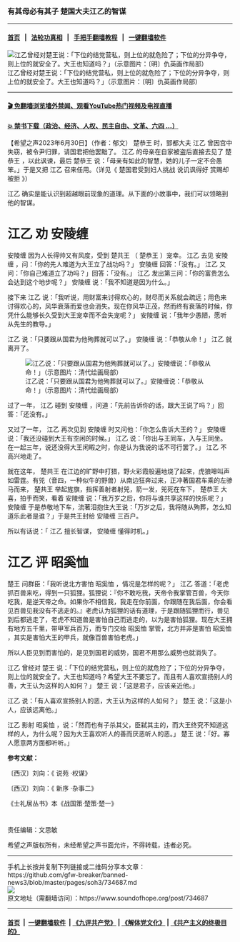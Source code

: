### 有其母必有其子  楚国大夫江乙的智谋
------------------------

#### [首页](https://github.com/gfw-breaker/banned-news3/blob/master/README.md) &nbsp;&nbsp;|&nbsp;&nbsp; [法轮功真相](https://github.com/begood0513/basic/blob/master/README.md)  &nbsp;&nbsp;|&nbsp;&nbsp; [手把手翻墙教程](https://github.com/gfw-breaker/guides/wiki)  &nbsp;&nbsp;|&nbsp;&nbsp; [一键翻墙软件](https://github.com/gfw-breaker/nogfw/blob/master/README.md)  



<div><img alt="江乙曾经对楚王说：「下位的结党营私，则上位的就危险了；下位的分异争夺，则上位的就安全了。大王也知道吗？」（示意图片：〔明〕仇英画作局部）" src="https://img.soundofhope.org/2023-07/1688170825286.jpg"/>
<br/><figcaption class="caption">
 江乙曾经对楚王说：「下位的结党营私，则上位的就危险了；下位的分异争夺，则上位的就安全了。大王也知道吗？」（示意图片：〔明〕仇英画作局部）
</figcaption></div><hr/>

#### [ 🎬  免翻墙浏览墙外禁闻、观看YouTube热门视频及电视直播](https://github.com/gfw-breaker/HelloWorld)

#### [ 💥  禁书下载（政治、经济、人权、民主自由、文革、六四 ...）](https://github.com/gfw-breaker/books/blob/master/README.md)

<div><div class="Content__Wrapper sc-1bvya0-0 elmmKw article_body" data-checkusr="" itemprop="articleBody">
 <div id="post_place_1">
 </div>
 <p class="meta-top">
  <span class="meta">
   【希望之声2023年6月30日】（作者：郁文）
  </span>
  <ok href="/term/249304">
   楚恭王
  </ok>
  时，郢都大夫
  <ok href="/term/884720">
   江乙
  </ok>
  曾因宫中失窃，被令尹归罪，请国君把他罢黜了。
  <ok href="/term/884720">
   江乙
  </ok>
  的母亲在自家被盗后直接去见了
  <ok href="/term/249304">
   楚恭王
  </ok>
  ，以此讽谏，最后
  <ok href="/term/249304">
   楚恭王
  </ok>
  说：「母亲有如此的智慧，她的儿子一定不会愚笨。」于是又把
  <ok href="/term/884720">
   江乙
  </ok>
  召来任用。（详见《
  <ok href="https://www.soundofhope.org/post/733409">
   楚国君受到妇人挑战 说讥讽得好 赏赐却被拒
  </ok>
  》）
 </p>
 <p>
  <ok href="/term/884720">
   江乙
  </ok>
  确实是能认识到超越眼前现象的道理。从下面的小故事中，我们可以领略到他的智谋。
 </p>
 <h1>
  <ok href="/term/884720">
   江乙
  </ok>
  劝
  <ok href="/term/886328">
   安陵缠
  </ok>
 </h1>
 <p>
  <ok href="/term/886328">
   安陵缠
  </ok>
  因为人长得帅又有风度，受到
  <ok href="/term/884723">
   楚共王
  </ok>
  （
  <ok href="/term/249304">
   楚恭王
  </ok>
  ）宠幸。
  <ok href="/term/884720">
   江乙
  </ok>
  去见
  <ok href="/term/886328">
   安陵缠
  </ok>
  ，问：「你的先人难道为大王立了战功吗？」
  <ok href="/term/886328">
   安陵缠
  </ok>
  回答：「没有。」
  <ok href="/term/884720">
   江乙
  </ok>
  又问：「你自己难道立了功吗？」回答：「没有。」
  <ok href="/term/884720">
   江乙
  </ok>
  发出第三问：「你的富贵怎么会达到这个地步呢？」
  <ok href="/term/886328">
   安陵缠
  </ok>
  说：「我不知道是因为什么。」
 </p>
 <p>
  接下来
  <ok href="/term/884720">
   江乙
  </ok>
  说：「我听说，用财富来讨得欢心的，财尽而关系就会疏远；用色来讨得欢心的，风华衰落而爱也会消失。现在你风华正茂，然而终有衰落的时候，你凭什么能够长久受到大王宠幸而不会失宠呢？」
  <ok href="/term/886328">
   安陵缠
  </ok>
  说：「我年少愚陋，愿听从先生的教导。」
 </p>
 <p>
  <ok href="/term/884720">
   江乙
  </ok>
  说：「只要跟从国君为他殉葬就可以了。」
  <ok href="/term/886328">
   安陵缠
  </ok>
  说：「恭敬从命！」
  <ok href="/term/884720">
   江乙
  </ok>
  就离开了。
 </p>
 <figure class="OImage__StyledFigure-sc-1lfley0-0 jWYblU">
  <img alt="江乙说：「只要跟从国君为他殉葬就可以了。」安陵缠说：「恭敬从命！」（示意图片：清代绘画局部）" src="https://img.soundofhope.org/2023-07/1688172483512.jpg"/>
  <br/><figcaption>
   江乙说：「只要跟从国君为他殉葬就可以了。」安陵缠说：「恭敬从命！」（示意图片：清代绘画局部）
  </figcaption>
 </figure>
 <p>
  过了一年，
  <ok href="/term/884720">
   江乙
  </ok>
  碰到
  <ok href="/term/886328">
   安陵缠
  </ok>
  ，问道：「先前告诉你的话，跟大王说了吗？」回答：「还没有。」
 </p>
 <p>
  又过了一年，
  <ok href="/term/884720">
   江乙
  </ok>
  再次见到
  <ok href="/term/886328">
   安陵缠
  </ok>
  时又问他：「你怎么告诉大王的？」
  <ok href="/term/886328">
   安陵缠
  </ok>
  说：「我还没碰到大王有空闲的时候。」
  <ok href="/term/884720">
   江乙
  </ok>
  说：「你出与王同车，入与王同坐。在一起三年，说还没得大王闲暇之时，你是认为我说的话不可行罢了。」
  <ok href="/term/884720">
   江乙
  </ok>
  不高兴地走了。
 </p>
 <p>
  就在这年，
  <ok href="/term/884723">
   楚共王
  </ok>
  在江边的旷野中打猎，野火彩霞般遍地烧了起来，虎狼嗥叫声如雷霆。有兕（音四，一种似牛的野兽）从南边狂奔过来，正冲著国君车乘的左骖马而来，
  <ok href="/term/884723">
   楚共王
  </ok>
  举起旌旗，指挥善射者射兕，箭一发，兕死在车下，
  <ok href="/term/249304">
   楚恭王
  </ok>
  大喜，拍手而笑，看着
  <ok href="/term/886328">
   安陵缠
  </ok>
  说：「我万岁之后，你将与谁共享这样的快乐呢？」
  <ok href="/term/886328">
   安陵缠
  </ok>
  于是恭敬地下车，流著泪抱住大王说：「万岁之后，我将随从殉葬，怎么知道乐此者是谁？」于是共王封给
  <ok href="/term/886328">
   安陵缠
  </ok>
  三百户。
 </p>
 <p>
  所以有话说：「
  <ok href="/term/884720">
   江乙
  </ok>
  擅长智谋，
  <ok href="/term/886328">
   安陵缠
  </ok>
  懂得时机。」
 </p>
 <h1>
  <ok href="/term/884720">
   江乙
  </ok>
  评
  <ok href="/term/886331">
   昭奚恤
  </ok>
 </h1>
 <p>
  <ok href="/term/22245">
   楚王
  </ok>
  问群臣：「我听说北方害怕
  <ok href="/term/886331">
   昭奚恤
  </ok>
  ，情况是怎样的呢？」
  <ok href="/term/884720">
   江乙
  </ok>
  答道：「老虎抓百兽来吃，得到一只狐狸。狐狸说：『你不敢吃我，天帝令我掌管百兽，今天你吃我，是逆天帝之命。如果你不相信我，我走在你前面，你跟随在我后面，你会看见百兽见我没有不逃走的。』老虎认为狐狸的话有道理，于是跟随狐狸而行，兽见到后都逃走了，老虎不知道兽是害怕自己而逃走的，以为是害怕狐狸。现在大王拥有地方五千里，带甲军兵百万，而专门交给
  <ok href="/term/886331">
   昭奚恤
  </ok>
  掌管，北方并非是害怕
  <ok href="/term/886331">
   昭奚恤
  </ok>
  ，其实是害怕大王的甲兵，就像百兽害怕老虎。」
 </p>
 <p>
  所以人臣见到而害怕的，是见到国君的威势，国君不用那么威势也就消失了。
 </p>
 <p>
  <ok href="/term/884720">
   江乙
  </ok>
  曾经对
  <ok href="/term/22245">
   楚王
  </ok>
  说：「下位的结党营私，则上位的就危险了；下位的分异争夺，则上位的就安全了。大王也知道吗？希望大王不要忘了。而且有人喜欢宣扬别人的善，大王认为这样的人如何？」
  <ok href="/term/22245">
   楚王
  </ok>
  说：「这是君子，应该亲近他。」
 </p>
 <p>
  <ok href="/term/884720">
   江乙
  </ok>
  说：「有人喜欢宣扬别人的恶，大王认为这样的人如何？」
  <ok href="/term/22245">
   楚王
  </ok>
  说：「这是小人，应该远离他。」
 </p>
 <p>
  <ok href="/term/884720">
   江乙
  </ok>
  影射
  <ok href="/term/886331">
   昭奚恤
  </ok>
  ，说：「然而也有子杀其父，臣弑其主的，而大王终究不知道这样的人，为什么呢？因为大王喜欢听人的善而厌恶听人的恶。」
  <ok href="/term/22245">
   楚王
  </ok>
  说：「好。寡人愿意两方面都听听。」
 </p>
 <p>
  <strong>
   参考文献：
  </strong>
 </p>
 <p>
  〔西汉〕刘向：《
  <ok href="/term/886334">
   说苑
  </ok>
  ·权谋》
 </p>
 <p>
  〔西汉〕刘向：《
  <ok href="/term/886337">
   新序
  </ok>
  ·杂事二》
 </p>
 <p>
  《士礼居丛书》本《战国策·楚策·楚一》
 </p>
 <h1>
 </h1>
 <p class="meta-btm">
  责任编辑：文思敏
 </p>
 <p class="meta-btm">
  希望之声版权所有，未经希望之声书面允许，不得转载，违者必究。
 </p>
</div>
</div>
<hr/>
手机上长按并复制下列链接或二维码分享本文章：<br/>
https://github.com/gfw-breaker/banned-news3/blob/master/pages/soh3/734687.md <br/>
<a href='https://github.com/gfw-breaker/banned-news3/blob/master/pages/soh3/734687.md'><img src='https://github.com/gfw-breaker/banned-news3/blob/master/pages/soh3/734687.md.png'/></a> <br/>
原文地址（需翻墙访问）：https://www.soundofhope.org/post/734687


------------------------
#### [首页](https://github.com/gfw-breaker/banned-news3/blob/master/README.md) &nbsp;|&nbsp; [一键翻墙软件](https://github.com/gfw-breaker/nogfw/blob/master/README.md) &nbsp;| [《九评共产党》](https://github.com/gfw-breaker/9ping.md/blob/master/README.md#九评之一评共产党是什么) | [《解体党文化》](https://github.com/gfw-breaker/jtdwh.md/blob/master/README.md) | [《共产主义的终极目的》](https://github.com/gfw-breaker/gczydzjmd.md/blob/master/README.md)


<img src='http://gfw-breaker.win/banned-news3/pages/soh3/734687.md' width='0px' height='0px'/>
